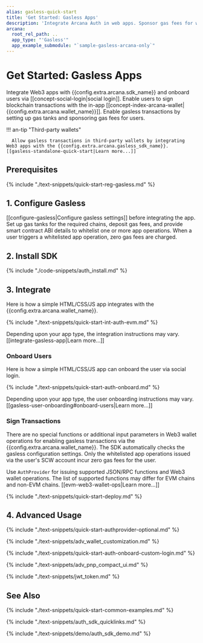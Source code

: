 ```yaml
---
alias: gasless-quick-start
title: 'Get Started: Gasless Apps'
description: 'Integrate Arcana Auth in web apps. Sponsor gas fees for whitelisted app operations. Onboard users via social login. Provide instant access to the in-app Arcana wallet and sign transactions with zero gas fees.'
arcana:
  root_rel_path: ..
  app_type: "'Gasless'"
  app_example_submodule: "`sample-gasless-arcana-only`"
---
```


# Get Started: Gasless Apps

Integrate Web3 apps with {{config.extra.arcana.sdk_name}} and onboard users via [[concept-social-login|social login]]. Enable users to sign blockchain transactions with the in-app [[concept-index-arcana-wallet|{{config.extra.arcana.wallet_name}}]]. Enable gasless transactions by setting up gas tanks and sponsoring gas fees for users.

!!! an-tip "Third-party wallets"

      Allow gasless transactions in third-party wallets by integrating Web3 apps with the {{config.extra.arcana.gasless_sdk_name}}. [[gasless-standalone-quick-start|Learn more...]]

## Prerequisites

{% include "./text-snippets/quick-start-reg-gasless.md" %}

## 1. Configure Gasless

[[configure-gasless|Configure gasless settings]] before integrating the app. Set up gas tanks for the required chains, deposit gas fees, and provide smart contract ABI details to whitelist one or more app operations. When a user triggers a whitelisted app operation, zero gas fees are charged.

## 2. Install SDK

{% include "./code-snippets/auth_install.md" %}

## 3. Integrate

Here is how a simple HTML/CSS/JS app integrates with the {{config.extra.arcana.wallet_name}}. 

{% include "./text-snippets/quick-start-int-auth-evm.md" %}

Depending upon your app type, the integration instructions may vary. [[integrate-gasless-app|Learn more...]]

### Onboard Users
 
Here is how a simple HTML/CSS/JS app can onboard the user via social login. 

{% include "./text-snippets/quick-start-auth-onboard.md" %}

Depending upon your app type, the user onboarding instructions may vary. [[gasless-user-onboarding#onboard-users|Learn more...]]

### Sign Transactions

There are no special functions or additional input parameters in Web3 wallet operations for enabling gasless transactions via the {{config.extra.arcana.wallet_name}}. The SDK automatically checks the gasless configuration settings. Only the whitelisted app operations issued via the user's SCW account incur zero gas fees for the user.

Use `AuthProvider` for issuing supported JSON/RPC functions and Web3 wallet operations. The list of supported functions may differ for EVM chains and non-EVM chains. [[evm-web3-wallet-ops|Learn more...]]

{% include "./text-snippets/quick-start-deploy.md" %}

## 4. Advanced Usage

{% include "./text-snippets/quick-start-authprovider-optional.md" %}

{% include "./text-snippets/adv_wallet_customization.md" %}

{% include "./text-snippets/quick-start-auth-onboard-custom-login.md" %}

{% include "./text-snippets/adv_pnp_compact_ui.md" %}

{% include "./text-snippets/jwt_token.md" %}

## See Also

{% include "./text-snippets/quick-start-common-examples.md" %}

{% include "./text-snippets/auth_sdk_quicklinks.md" %}

{% include "./text-snippets/demo/auth_sdk_demo.md" %}